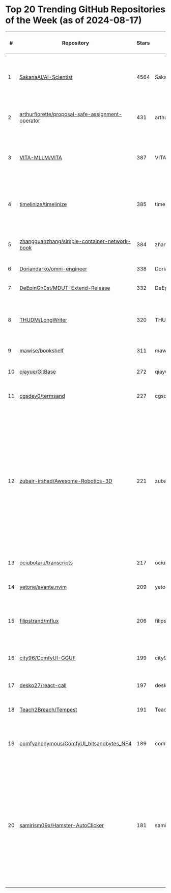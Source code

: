 # Top 20 Trending GitHub Repositories of the Week (as of 2024-08-17)

| # | Repository | Stars | Owner | Avatar | Description | Topics | URL | Created At | Updated At | Pushed At | Git URL | SSH URL | Clone URL | SVN URL | Homepage | Size | Language | Forks Count | Open Issues Count | Default Branch | License |
|---|------------|-------|-------|--------|-------------|--------|-----|------------|------------|-----------|---------|---------|-----------|---------|----------|------|----------|--------------|-------------------|----------------|---------|
| 1 | [SakanaAI/AI-Scientist](https://github.com/SakanaAI/AI-Scientist) | 4564 | SakanaAI | ![SakanaAI's avatar](https://avatars.githubusercontent.com/u/140988036?v=4) | The AI Scientist: Towards Fully Automated Open-Ended Scientific Discovery 🧑‍🔬 | No topics | [https://github.com/SakanaAI/AI-Scientist](https://github.com/SakanaAI/AI-Scientist) | 2024-08-12T09:32:55Z | 2024-08-17T04:19:11Z | 2024-08-17T02:49:51Z | git://github.com/SakanaAI/AI-Scientist.git | git@github.com:SakanaAI/AI-Scientist.git | https://github.com/SakanaAI/AI-Scientist.git | https://github.com/SakanaAI/AI-Scientist | No homepage | 63012 | Jupyter Notebook | 491 | 10 | main | Apache License 2.0 |
| 2 | [arthurfiorette/proposal-safe-assignment-operator](https://github.com/arthurfiorette/proposal-safe-assignment-operator) | 431 | arthurfiorette | ![arthurfiorette's avatar](https://avatars.githubusercontent.com/u/47537704?v=4) | Draft for ECMAScript Error Safe Assignment Operator | catch, effect, error, proposal, result, safe, symbol, tc39, try, tuple | [https://github.com/arthurfiorette/proposal-safe-assignment-operator](https://github.com/arthurfiorette/proposal-safe-assignment-operator) | 2024-08-12T16:39:58Z | 2024-08-17T04:12:44Z | 2024-08-16T15:59:26Z | git://github.com/arthurfiorette/proposal-safe-assignment-operator.git | git@github.com:arthurfiorette/proposal-safe-assignment-operator.git | https://github.com/arthurfiorette/proposal-safe-assignment-operator.git | https://github.com/arthurfiorette/proposal-safe-assignment-operator | https://arthur.run/proposal-safe-assignment-operator/ | 404 | JavaScript | 2 | 12 | main | MIT License |
| 3 | [VITA-MLLM/VITA](https://github.com/VITA-MLLM/VITA) | 387 | VITA-MLLM | ![VITA-MLLM's avatar](https://avatars.githubusercontent.com/u/176036829?v=4) | ✨✨VITA: Towards Open-Source Interactive Omni Multimodal LLM | large-multimodal-models, multimodal-large-language-models | [https://github.com/VITA-MLLM/VITA](https://github.com/VITA-MLLM/VITA) | 2024-08-10T10:56:32Z | 2024-08-17T02:19:58Z | 2024-08-12T12:25:05Z | git://github.com/VITA-MLLM/VITA.git | git@github.com:VITA-MLLM/VITA.git | https://github.com/VITA-MLLM/VITA.git | https://github.com/VITA-MLLM/VITA | No homepage | 1502 | No language specified | 14 | 0 | main | No license |
| 4 | [timelinize/timelinize](https://github.com/timelinize/timelinize) | 385 | timelinize | ![timelinize's avatar](https://avatars.githubusercontent.com/u/96155267?v=4) | Store your data from all your accounts and devices in a single cohesive timeline on your own computer | archival, data-archiving, data-import, timeline | [https://github.com/timelinize/timelinize](https://github.com/timelinize/timelinize) | 2024-08-11T13:27:39Z | 2024-08-17T02:58:04Z | 2024-08-16T21:05:30Z | git://github.com/timelinize/timelinize.git | git@github.com:timelinize/timelinize.git | https://github.com/timelinize/timelinize.git | https://github.com/timelinize/timelinize | https://timelinize.com | 6975 | Go | 5 | 17 | main | GNU Affero General Public License v3.0 |
| 5 | [zhangguanzhang/simple-container-network-book](https://github.com/zhangguanzhang/simple-container-network-book) | 384 | zhangguanzhang | ![zhangguanzhang's avatar](https://avatars.githubusercontent.com/u/18641678?v=4) | 面向网络小白的基础网络和容器网络的科普 | No topics | [https://github.com/zhangguanzhang/simple-container-network-book](https://github.com/zhangguanzhang/simple-container-network-book) | 2024-08-11T08:53:48Z | 2024-08-17T04:08:54Z | 2024-08-16T09:11:30Z | git://github.com/zhangguanzhang/simple-container-network-book.git | git@github.com:zhangguanzhang/simple-container-network-book.git | https://github.com/zhangguanzhang/simple-container-network-book.git | https://github.com/zhangguanzhang/simple-container-network-book | No homepage | 2415 | No language specified | 34 | 1 | master | GNU General Public License v2.0 |
| 6 | [Doriandarko/omni-engineer](https://github.com/Doriandarko/omni-engineer) | 338 | Doriandarko | ![Doriandarko's avatar](https://avatars.githubusercontent.com/u/1247180?v=4) | No description | No topics | [https://github.com/Doriandarko/omni-engineer](https://github.com/Doriandarko/omni-engineer) | 2024-08-12T05:50:21Z | 2024-08-17T04:15:32Z | 2024-08-16T04:26:54Z | git://github.com/Doriandarko/omni-engineer.git | git@github.com:Doriandarko/omni-engineer.git | https://github.com/Doriandarko/omni-engineer.git | https://github.com/Doriandarko/omni-engineer | No homepage | 51 | Python | 54 | 1 | main | No license |
| 7 | [DeEpinGh0st/MDUT-Extend-Release](https://github.com/DeEpinGh0st/MDUT-Extend-Release) | 332 | DeEpinGh0st | ![DeEpinGh0st's avatar](https://avatars.githubusercontent.com/u/34375573?v=4) | MDUT-Extend(扩展版本)发布仓库 | No topics | [https://github.com/DeEpinGh0st/MDUT-Extend-Release](https://github.com/DeEpinGh0st/MDUT-Extend-Release) | 2024-08-10T14:27:07Z | 2024-08-17T03:05:01Z | 2024-08-11T12:34:05Z | git://github.com/DeEpinGh0st/MDUT-Extend-Release.git | git@github.com:DeEpinGh0st/MDUT-Extend-Release.git | https://github.com/DeEpinGh0st/MDUT-Extend-Release.git | https://github.com/DeEpinGh0st/MDUT-Extend-Release | No homepage | 17 | No language specified | 10 | 4 | main | No license |
| 8 | [THUDM/LongWriter](https://github.com/THUDM/LongWriter) | 320 | THUDM | ![THUDM's avatar](https://avatars.githubusercontent.com/u/48590610?v=4) | LongWriter: Unleashing 10,000+ Word Generation from Long Context LLMs | fine-tuning, llm, long-context, long-text | [https://github.com/THUDM/LongWriter](https://github.com/THUDM/LongWriter) | 2024-08-12T16:00:19Z | 2024-08-17T04:03:38Z | 2024-08-16T07:10:24Z | git://github.com/THUDM/LongWriter.git | git@github.com:THUDM/LongWriter.git | https://github.com/THUDM/LongWriter.git | https://github.com/THUDM/LongWriter | No homepage | 367 | Python | 21 | 10 | main | Apache License 2.0 |
| 9 | [mawise/bookshelf](https://github.com/mawise/bookshelf) | 311 | mawise | ![mawise's avatar](https://avatars.githubusercontent.com/u/3422894?v=4) | 3D animated bookshelf for ebooks | No topics | [https://github.com/mawise/bookshelf](https://github.com/mawise/bookshelf) | 2024-08-12T17:50:05Z | 2024-08-17T01:30:24Z | 2024-08-16T21:05:59Z | git://github.com/mawise/bookshelf.git | git@github.com:mawise/bookshelf.git | https://github.com/mawise/bookshelf.git | https://github.com/mawise/bookshelf | No homepage | 5087 | Ruby | 5 | 1 | main | MIT License |
| 10 | [qiayue/GitBase](https://github.com/qiayue/GitBase) | 272 | qiayue | ![qiayue's avatar](https://avatars.githubusercontent.com/u/2316148?v=4) | Github Based Simple Website Framework | No topics | [https://github.com/qiayue/GitBase](https://github.com/qiayue/GitBase) | 2024-08-10T12:41:40Z | 2024-08-17T02:08:53Z | 2024-08-16T04:07:46Z | git://github.com/qiayue/GitBase.git | git@github.com:qiayue/GitBase.git | https://github.com/qiayue/GitBase.git | https://github.com/qiayue/GitBase | https://gitbase.app/ | 138 | JavaScript | 64 | 0 | main | MIT License |
| 11 | [cgsdev0/termsand](https://github.com/cgsdev0/termsand) | 227 | cgsdev0 | ![cgsdev0's avatar](https://avatars.githubusercontent.com/u/4583705?v=4) | falling sand sim for tmux 3.4+ | cellular-automata, falling-sand, tmux | [https://github.com/cgsdev0/termsand](https://github.com/cgsdev0/termsand) | 2024-08-13T05:25:42Z | 2024-08-17T02:23:50Z | 2024-08-16T00:58:26Z | git://github.com/cgsdev0/termsand.git | git@github.com:cgsdev0/termsand.git | https://github.com/cgsdev0/termsand.git | https://github.com/cgsdev0/termsand | No homepage | 26 | Rust | 5 | 1 | main | MIT License |
| 12 | [zubair-irshad/Awesome-Robotics-3D](https://github.com/zubair-irshad/Awesome-Robotics-3D) | 221 | zubair-irshad | ![zubair-irshad's avatar](https://avatars.githubusercontent.com/u/32943733?v=4) | A curative list of 3D Vision papers relating to Robotics domain in the era of large models i.e. LLMs/VLMs, inspired by awesome-computer-vision, including papers, codes, and related websites | 3d, benchmarks, computer-vision, diffusion-models, foundation-models, gaussian-splatting, grasping, llm, manipulation, navigation, nerf, pointclouds, policy-learning, pretraining, robotics, scene-graph, simulations, vision-language-model, vlm | [https://github.com/zubair-irshad/Awesome-Robotics-3D](https://github.com/zubair-irshad/Awesome-Robotics-3D) | 2024-08-12T17:12:15Z | 2024-08-17T04:10:36Z | 2024-08-16T19:52:09Z | git://github.com/zubair-irshad/Awesome-Robotics-3D.git | git@github.com:zubair-irshad/Awesome-Robotics-3D.git | https://github.com/zubair-irshad/Awesome-Robotics-3D.git | https://github.com/zubair-irshad/Awesome-Robotics-3D | No homepage | 649 | No language specified | 12 | 2 | main | No license |
| 13 | [ociubotaru/transcripts](https://github.com/ociubotaru/transcripts) | 217 | ociubotaru | ![ociubotaru's avatar](https://avatars.githubusercontent.com/u/1762647?v=4) | No description | No topics | [https://github.com/ociubotaru/transcripts](https://github.com/ociubotaru/transcripts) | 2024-08-14T22:09:19Z | 2024-08-17T04:06:58Z | 2024-08-16T15:44:28Z | git://github.com/ociubotaru/transcripts.git | git@github.com:ociubotaru/transcripts.git | https://github.com/ociubotaru/transcripts.git | https://github.com/ociubotaru/transcripts | No homepage | 62 | No language specified | 125 | 1 | main | No license |
| 14 | [yetone/avante.nvim](https://github.com/yetone/avante.nvim) | 209 | yetone | ![yetone's avatar](https://avatars.githubusercontent.com/u/1206493?v=4) | Use your Neovim like using Cursor AI IDE! | No topics | [https://github.com/yetone/avante.nvim](https://github.com/yetone/avante.nvim) | 2024-08-14T16:45:16Z | 2024-08-17T03:56:04Z | 2024-08-16T08:32:45Z | git://github.com/yetone/avante.nvim.git | git@github.com:yetone/avante.nvim.git | https://github.com/yetone/avante.nvim.git | https://github.com/yetone/avante.nvim | No homepage | 85 | Lua | 14 | 5 | main | Apache License 2.0 |
| 15 | [filipstrand/mflux](https://github.com/filipstrand/mflux) | 206 | filipstrand | ![filipstrand's avatar](https://avatars.githubusercontent.com/u/3669175?v=4) | A MLX port of FLUX based on the Huggingface Diffusers implementation. | No topics | [https://github.com/filipstrand/mflux](https://github.com/filipstrand/mflux) | 2024-08-10T10:30:00Z | 2024-08-17T03:37:45Z | 2024-08-16T15:01:52Z | git://github.com/filipstrand/mflux.git | git@github.com:filipstrand/mflux.git | https://github.com/filipstrand/mflux.git | https://github.com/filipstrand/mflux | No homepage | 9536 | Python | 13 | 1 | main | No license |
| 16 | [city96/ComfyUI-GGUF](https://github.com/city96/ComfyUI-GGUF) | 199 | city96 | ![city96's avatar](https://avatars.githubusercontent.com/u/125218114?v=4) | GGUF Quantization support for native ComfyUI models | No topics | [https://github.com/city96/ComfyUI-GGUF](https://github.com/city96/ComfyUI-GGUF) | 2024-08-15T03:26:26Z | 2024-08-17T04:18:41Z | 2024-08-17T03:29:32Z | git://github.com/city96/ComfyUI-GGUF.git | git@github.com:city96/ComfyUI-GGUF.git | https://github.com/city96/ComfyUI-GGUF.git | https://github.com/city96/ComfyUI-GGUF | No homepage | 29 | Python | 8 | 15 | main | Apache License 2.0 |
| 17 | [desko27/react-call](https://github.com/desko27/react-call) | 197 | desko27 | ![desko27's avatar](https://avatars.githubusercontent.com/u/4168389?v=4) | ⚛️ 📡 Call your React components | dialog, pattern, react, typescript | [https://github.com/desko27/react-call](https://github.com/desko27/react-call) | 2024-08-10T15:23:18Z | 2024-08-17T02:41:28Z | 2024-08-16T17:51:21Z | git://github.com/desko27/react-call.git | git@github.com:desko27/react-call.git | https://github.com/desko27/react-call.git | https://github.com/desko27/react-call | No homepage | 576 | TypeScript | 2 | 1 | main | MIT License |
| 18 | [Teach2Breach/Tempest](https://github.com/Teach2Breach/Tempest) | 191 | Teach2Breach | ![Teach2Breach's avatar](https://avatars.githubusercontent.com/u/105792760?v=4) | A command and control framework written in rust. | No topics | [https://github.com/Teach2Breach/Tempest](https://github.com/Teach2Breach/Tempest) | 2024-08-10T14:20:05Z | 2024-08-17T04:04:42Z | 2024-08-14T19:39:19Z | git://github.com/Teach2Breach/Tempest.git | git@github.com:Teach2Breach/Tempest.git | https://github.com/Teach2Breach/Tempest.git | https://github.com/Teach2Breach/Tempest | No homepage | 1126 | Rust | 21 | 0 | main | MIT License |
| 19 | [comfyanonymous/ComfyUI_bitsandbytes_NF4](https://github.com/comfyanonymous/ComfyUI_bitsandbytes_NF4) | 189 | comfyanonymous | ![comfyanonymous's avatar](https://avatars.githubusercontent.com/u/121283862?v=4) | No description | No topics | [https://github.com/comfyanonymous/ComfyUI_bitsandbytes_NF4](https://github.com/comfyanonymous/ComfyUI_bitsandbytes_NF4) | 2024-08-11T12:53:29Z | 2024-08-16T20:04:45Z | 2024-08-16T18:06:10Z | git://github.com/comfyanonymous/ComfyUI_bitsandbytes_NF4.git | git@github.com:comfyanonymous/ComfyUI_bitsandbytes_NF4.git | https://github.com/comfyanonymous/ComfyUI_bitsandbytes_NF4.git | https://github.com/comfyanonymous/ComfyUI_bitsandbytes_NF4 | No homepage | 22 | Python | 10 | 27 | master | GNU Affero General Public License v3.0 |
| 20 | [samirism09x/Hamster-AutoClicker](https://github.com/samirism09x/Hamster-AutoClicker) | 181 | samirism09x | ![samirism09x's avatar](https://avatars.githubusercontent.com/u/143518383?v=4) | No description | crypto, crypto-market, crypto-tools, crypto-trading, cryptocurrency, cryptocurrency-exchanges, hamster, hamster-kombat-auto-tap-2024, hamster-kombat-farming-script-2024, hamster-kombat-free, hamster-kombat-on-pc, hamsters | [https://github.com/samirism09x/Hamster-AutoClicker](https://github.com/samirism09x/Hamster-AutoClicker) | 2024-08-16T21:13:37Z | 2024-08-16T22:04:21Z | 2024-08-16T21:14:57Z | git://github.com/samirism09x/Hamster-AutoClicker.git | git@github.com:samirism09x/Hamster-AutoClicker.git | https://github.com/samirism09x/Hamster-AutoClicker.git | https://github.com/samirism09x/Hamster-AutoClicker | No homepage | 2 | No language specified | 0 | 0 | main | No license |